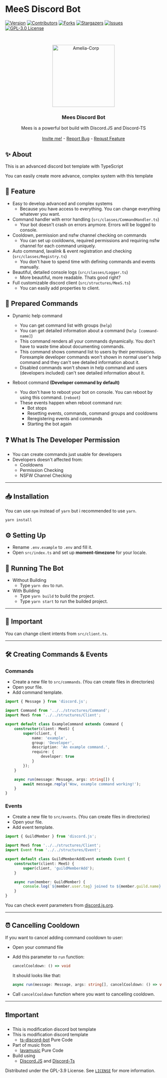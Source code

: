 # MeeS Discord Bot
[![Version][version-shield]](version-url)
[![Contributors][contributors-shield]][contributors-url]
[![Forks][forks-shield]][forks-url]
[![Stargazers][stars-shield]][stars-url]
[![Issues][issues-shield]][issues-url]
[![GPL-3.0 License][license-shield]][license-url]


<br />
<p align="center">
    <a href="https://github.com/ameliakiara/MeeS">
        <img src="https://cdn.discordapp.com/attachments/891235330735366164/891387071376269342/amelia_corp.png" alt="Amelia-Corp" width="200" height="200">
    </a>
    <h3 align="center">Mees Discord Bot</h3>
    <p align="center">
        Mees is a powerful bot build with Discord.JS and Discord-TS
        <br />
        <br />
        <a href="https://discord.com/api/oauth2/authorize?client_id=904209927415930950&permissions=8&scope=applications.commands%20bot">Invite me!</a>
        -
        <a href="https://github.com/ameliakiara/MeeS/issue">Report Bug</a>
        -
        <a href="https://github.com/ameliakiara/MeeS/issue">Requst Feature</a>
    </p>
</p>

## ✨ About
This is an advanced discord bot template with TypeScript

You can easily create more advance, complex system with this template

## 📜 Feature
-   Easy to develop advanced and complex systems
    -   Because you have access to everything. You can change everything whatever you want.
-   Command handler with error handling (`src/classes/CommandHandler.ts`)
    -   Your bot doesn't crash on errors anymore. Errors will be logged to console.
-   Cooldown, permission and nsfw channel checking on commands
    -   You can set up cooldowns, required permissions and requiring nsfw channel for each command uniquely.
-   Auto command, lavalink & event registration and checking (`src/classes/Registry.ts`)
    -   You don't have to spend time with defining commands and events manually.
-   Beautiful, detailed console logs (`src/classes/Logger.ts`)
    -   More beautiful, more readable. Thats good right?
-   Full customizable discord client (`src/structures/MeeS.ts`)
    -   You can easily add properties to client.

## 🤖 Prepared Commands

-   Dynamic help command

    -   You can get command list with groups (`help`)
    -   You can get detailed information about a command (`help [command-name]`)
    -   This command renders all your commands dynamically. You don't have to waste time about documenting commands.
    -   This command shows command list to users by their permissions. Forexample developer commands won't shown in normal user's help command and they can't see detailed information about it.
    -   Disabled commands won't shown in help command and users (developers included) can't see detailed information about it.

-   Reboot command **(Developer command by default)**
    -   You don't have to reboot your bot on console. You can reboot by using this command. (`reboot`)
    -   These events happen when reboot command run:
        -   Bot stops
        -   Resetting events, commands, command groups and cooldowns
        -   Reregistering events and commands
        -   Starting the bot again

## ❓ What Is The Developer Permission

-   You can create commands just usable for developers
-   Developers doesn't affected from:
    -   Cooldowns
    -   Permission Checking
    -   NSFW Channel Checking

---

## 📥 Installation

You can use `npm` instead of `yarn` but i recommended to use `yarn`.

```
yarn install
```

## ⚙️ Setting Up

-   Rename `.env.example` to `.env` and fill it.
-   Open `src/index.ts` and set up **moment-timezone** for your locale.

## 🤖 Running The Bot

-   Without Building
    -   Type `yarn dev` to run.
-   With Building
    -   Type `yarn build` to build the project.
    -   Type `yarn start` to run the builded project.

---

## 📌 Important

You can change client intents from `src/client.ts`.

---

## 🛠️ Creating Commands & Events

### Commands

-   Create a new file to `src/commands`. (You can create files in directories)
-   Open your file.
-   Add command template.

```ts
import { Message } from 'discord.js';

import Command from '../../structures/Command';
import MeeS from '../../structures/Client';

export default class ExampleCommand extends Command {
    constructor(client: MeeS) {
        super(client, {
            name: 'example',
            group: 'Developer',
            description: 'An example command.',
            require: {
                developer: true
            }
        });
    }

    async run(message: Message, args: string[]) {
        await message.reply('Wow, example command working!');
    }
}
```

### Events

-   Create a new file to `src/events`. (You can create files in directories)
-   Open your file.
-   Add event template.

```ts
import { GuildMember } from 'discord.js';

import MeeS from '../../structures/Client';
import Event from '../../structures/Event';

export default class GuildMemberAddEvent extends Event {
    constructor(client: MeeS) {
        super(client, 'guildMemberAdd');
    }

    async run(member: GuildMember) {
        console.log(`${member.user.tag} joined to ${member.guild.name}.`);
    }
}
```

You can check event parameters from [discord.js.org](https://discord.js.org/#/docs/main/stable/class/Client).

---

## ⏰ Cancelling Cooldown

If you want to cancel adding command cooldown to user:

-   Open your command file
-   Add this parameter to `run` function:

    ```ts
    cancelCooldown: () => void
    ```

    It should looks like that:

    ```ts
    async run(message: Message, args: string[], cancelCooldown: () => void)
    ```

-   Call `cancelCooldown` function where you want to cancelling cooldown.

---

## ❗Important

-   This is modification discord bot template
-   This is modification discord template
    - [ts-discord-bot](https://github.com/BUR4KBEY/ts-discord-bot) Pure Code
-   Part of music from
    - [lavamusic](https://github.com/brblacky/lavamusic) Pure Code
-   Build using 
    - [Discord.JS](https://discord.js.org) and  [Discord-Ts](http://discord-ts.js.org)


Distributed under the GPL-3.9 License. See [`LICENSE`](https://github.com/ameliakiara/MeeS/blob/master/LICENSE) for more information.

[version-shield]: https://img.shields.io/github/package-json/v/ameliakiara/MeeS?style=for-the-badge
[version-url]: https://github.com/ameliakiara/MeeS
[contributors-shield]: https://img.shields.io/github/contributors/ameliakiara/MeeS.svg?style=for-the-badge
[contributors-url]: https://github.com/ameliakiara/MeeS/graphs/contributors
[forks-shield]: https://img.shields.io/github/forks/ameliakiara/MeeS.svg?style=for-the-badge
[forks-url]: https://github.com/ameliakiara/MeeSc/network/members
[stars-shield]: https://img.shields.io/github/stars/ameliakiara/MeeS.svg?style=for-the-badge
[stars-url]: https://github.com/ameliakiara/MeeSc/stargazers
[issues-shield]: https://img.shields.io/github/issues/ameliakiara/MeeS.svg?style=for-the-badge
[issues-url]: https://github.com/ameliakiara/MeeS/issues
[license-shield]: https://img.shields.io/github/license/ameliakiara/MeeS.svg?style=for-the-badge
[license-url]: https://github.com/ameliakiara/MeeS/blob/master/LICENSE
